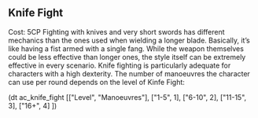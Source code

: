 ## Knife Fight

Cost: 5CP
Fighting with knives and very short swords has different mechanics than the ones used when wielding a longer blade. Basically, it’s like having a fist armed with a single fang.
While the weapon themselves could be less effective than longer ones, the style itself can be extremely effective in every scenario.
Knife fighting is particularly adequate for characters with a high dexterity.
The number of manoeuvres the character can use per round depends on the level of Kinfe Fight:

(dt ac_knife_fight
[["Level", "Manoeuvres"],
["1-5", 1],
["6-10", 2],
["11-15", 3],
["16+", 4]
])
